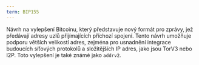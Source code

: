 ```yaml
---
term: BIP155
---
```


Návrh na vylepšení Bitcoinu, který představuje nový formát pro zprávy, jež předávají adresy uzlů přijímajících příchozí spojení. Tento návrh umožňuje podporu větších velikostí adres, zejména pro usnadnění integrace budoucích síťových protokolů a složitějších IP adres, jako jsou TorV3 nebo I2P. Toto vylepšení je také známé jako `addrv2`.
